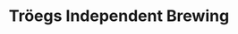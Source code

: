 ---
layout: '../../../layouts/Restaurant.astro'
title: Tröegs Independent Brewing
lng: -76.6431142
lat: 40.2971086
color: 'var(--brewery)'
type: brewery
address: 200 Hersheypark Dr, Hershey, PA 17033
rating: 4
tags: 
  - brewery
  - craft beers
  - charcuterie
---